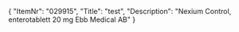 {
  "ItemNr": "029915",
  "Title": "test",
  "Description": "Nexium Control, enterotablett 20 mg Ebb Medical AB"
}
